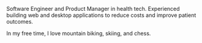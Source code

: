 Software Engineer and Product Manager in health tech. Experienced building web and desktop applications to reduce costs and improve patient outcomes.

In my free time, I love mountain biking, skiing, and chess.
